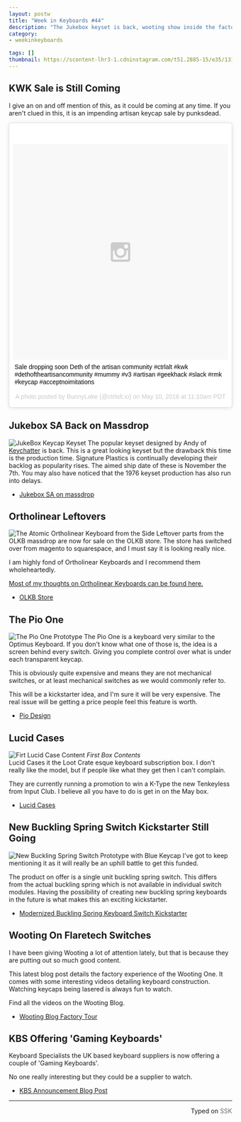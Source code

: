 ```yaml
---
layout: postw
title: "Week in Keyboards #44"
description: "The Jukebox keyset is back, wooting show inside the factory and the Killed by Kaps sale is on the horizon once again. Lucid cases is a loot crate type business for keyboard related products."
category: 
- weekinkeyboards

tags: []
thumbnail: https://scontent-lhr3-1.cdninstagram.com/t51.2885-15/e35/13117952_862456737233412_148866961_n.jpg
---
```


## KWK Sale is Still Coming
I give an on and off mention of this, as it could be coming at any time. If you aren't clued in this, it is an impending artisan keycap sale by punksdead.

<blockquote class="instagram-media" data-instgrm-captioned data-instgrm-version="6" style=" background:#FFF; border:0; border-radius:3px; box-shadow:0 0 1px 0 rgba(0,0,0,0.5),0 1px 10px 0 rgba(0,0,0,0.15); margin: 1px; max-width:658px; padding:0; width:99.375%; width:-webkit-calc(100% - 2px); width:calc(100% - 2px);"><div style="padding:8px;"> <div style=" background:#F8F8F8; line-height:0; margin-top:40px; padding:50.0% 0; text-align:center; width:100%;"> <div style=" background:url(data:image/png;base64,iVBORw0KGgoAAAANSUhEUgAAACwAAAAsCAMAAAApWqozAAAAGFBMVEUiIiI9PT0eHh4gIB4hIBkcHBwcHBwcHBydr+JQAAAACHRSTlMABA4YHyQsM5jtaMwAAADfSURBVDjL7ZVBEgMhCAQBAf//42xcNbpAqakcM0ftUmFAAIBE81IqBJdS3lS6zs3bIpB9WED3YYXFPmHRfT8sgyrCP1x8uEUxLMzNWElFOYCV6mHWWwMzdPEKHlhLw7NWJqkHc4uIZphavDzA2JPzUDsBZziNae2S6owH8xPmX8G7zzgKEOPUoYHvGz1TBCxMkd3kwNVbU0gKHkx+iZILf77IofhrY1nYFnB/lQPb79drWOyJVa/DAvg9B/rLB4cC+Nqgdz/TvBbBnr6GBReqn/nRmDgaQEej7WhonozjF+Y2I/fZou/qAAAAAElFTkSuQmCC); display:block; height:44px; margin:0 auto -44px; position:relative; top:-22px; width:44px;"></div></div> <p style=" margin:8px 0 0 0; padding:0 4px;"> <a href="https://www.instagram.com/p/BFPH0Snqwt4/" style=" color:#000; font-family:Arial,sans-serif; font-size:14px; font-style:normal; font-weight:normal; line-height:17px; text-decoration:none; word-wrap:break-word;" target="_blank">Sale dropping soon Deth of the artisan community #ctrlalt #kwk #dethoftheartisancommunity #mummy #v3 #artisan #geekhack #slack #rmk #keycap #acceptnoimitations</a></p> <p style=" color:#c9c8cd; font-family:Arial,sans-serif; font-size:14px; line-height:17px; margin-bottom:0; margin-top:8px; overflow:hidden; padding:8px 0 7px; text-align:center; text-overflow:ellipsis; white-space:nowrap;">A photo posted by BunnyLake (@ctrlalt.io) on <time style=" font-family:Arial,sans-serif; font-size:14px; line-height:17px;" datetime="2016-05-10T18:10:08+00:00">May 10, 2016 at 11:10am PDT</time></p></div></blockquote>
<script async defer src="//platform.instagram.com/en_US/embeds.js"></script>

## Jukebox SA Back on Massdrop
![JukeBox Keycap Keyset](https://i.imgur.com/13UXzhF.jpg)
The popular keyset designed by Andy of [Keychatter](https://keychatter.com/) is back.
This is a great looking keyset but the drawback this time is the production time. Signature Plastics is continually developing their backlog as popularity rises. The aimed ship date of these is November the 7th. You may also have noticed that the 1976 keyset production has also run into delays. 

* [Jukebox SA on massdrop](https://www.massdrop.com/buy/jukebox-sa-keyset?mode=guest_open)


## Ortholinear Leftovers
![The Atomic Ortholinear Keyboard from the Side](https://blog.roastpotatoes.co/assets/atomic/side-view-of-atomic-keyboard.jpg)
Leftover parts from the OLKB massdrop are now for sale on the OLKB store. The store has switched over from magento to squarespace, and I must say it is looking really nice.

I am highly fond of Ortholinear Keyboards and I recommend them wholeheartedly.

[Most of my thoughts on Ortholinear Keyboards can be found here.](https://blog.roastpotatoes.co/review/2015/09/20/ortholinear-experience-atomic/) 
* [OLKB Store](https://olkb.com/)

## The Pio One
![The Pio One Prototype](https://i.imgur.com/JYHD6EI.png)
The Pio One is a keyboard very similar to the Optimus Keyboard. If you don't know what one of those is, the idea is a screen behind every switch. Giving you complete control over what is under each transparent keycap.

This is obviously quite expensive and means they are not mechanical switches, or at least mechanical switches as we would commonly refer to.

This will be a kickstarter idea, and I'm sure it will be very expensive. The real issue will be getting a price people feel this feature is worth.

* [Pio Design](https://piodesign.org/)

## Lucid Cases
![Firt Lucid Case Content](https://i.imgur.com/o02ujJr.jpg)
*First Box Contents*  
Lucid Cases it the Loot Crate esque keyboard subscription box. I don't really like the model, but if people like what they get then I can't complain.  

They are currently running a promotion to win a K-Type the new Tenkeyless from Input Club. I believe all you have to do is get in on the May box.

* [Lucid Cases](https://www.lucidcases.com/)


## New Buckling Spring Switch Kickstarter Still Going
![New Buckling Spring Switch Prototype with Blue Keycap](https://i.imgur.com/J0bjCCI.jpg)
I've got to keep mentioning it as it will really be an uphill battle to get this funded.

The product on offer is a single unit buckling spring switch. This differs from the actual buckling spring which is not available in individual switch modules. Having the possibility of creating new buckling spring keyboards in the future is what makes this an exciting kickstarter.

* [Modernized Buckling Spring Keyboard Switch Kickstarter](https://www.kickstarter.com/projects/1739705432/modernized-buckling-spring-keyboard-switch)

## Wooting On Flaretech Switches
I have been giving Wooting a lot of attention lately, but that is because they are putting out so much good content.   

This latest blog post details the factory experience of the Wooting One. It comes with some interesting videos detailing keyboard construction. Watching keycaps being lasered is always fun to watch.

Find all the videos on the Wooting Blog.  

* [Wooting Blog Factory Tour](https://blog.wooting.nl/the-factory-trip-for-wooting-one/)

## KBS Offering 'Gaming Keyboards'
Keyboard Specialists the UK based keyboard suppliers is now offering a couple of 'Gaming Keyboards'.

No one really interesting but they could be a supplier to watch.

* [KBS Announcement Blog Post](https://www.keyboardspecialists.co.uk/News/?articleID=36)



------------------------------------------------
 <p style="text-align: right" title="Screwed">Typed on <font color="#6c6c6c">SSK</font></p>
 
